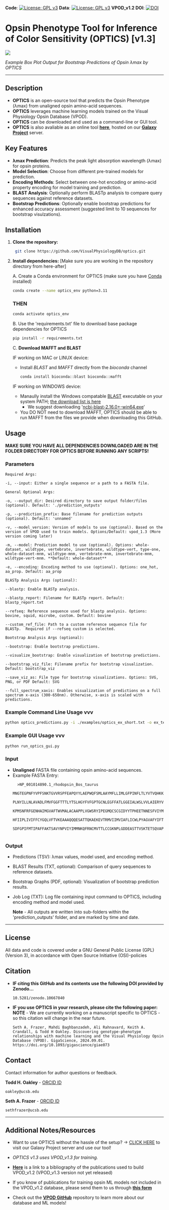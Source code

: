 **Code**: [![License: GPL v3](https://img.shields.io/badge/License-GPLv3-blue.svg)](https://www.gnu.org/licenses/gpl-3.0) **Data**: [![License: GPL v3](https://img.shields.io/badge/License-GPLv3-blue.svg)](https://www.gnu.org/licenses/gpl-3.0)  **VPOD_v1.2 DOI**: [![DOI](https://zenodo.org/badge/DOI/10.5281/zenodo.12213246.svg)](https://doi.org/10.5281/zenodo.12213246)


# Opsin Phenotype Tool for Inference of Color Sensitivity (OPTICS) [v1.3]

![](https://github.com/VisualPhysiologyDB/optics/blob/main/examples/optics_on_full_ex_test_of_optics_2025-07-28_14-18-29/ex_bs_viz_part4.svg?raw=true)

  _Example Box Plot Output for Bootstrap Predictions of Opsin λmax by OPTICS_

---
## Description

- **OPTICS** is an open-source tool that predicts the Opsin Phenotype (λmax) from unaligned opsin amino-acid sequences. 
- **OPTICS** leverages machine learning models trained on the Visual Physiology Opsin Database (VPOD).
- **OPTICS** can be downloaded and used as a command-line or GUI tool.
- **OPTICS** is also avaliable as an online tool [**here**](http://galaxy-dev.cnsi.ucsb.edu:8080/?tool_id=optics_1&version=latest), hosted on our [**Galaxy Project**](https://usegalaxy.org/) server.

## Key Features

- **λmax Prediction**: Predicts the peak light absorption wavelength (λmax) for opsin proteins.
- **Model Selection**: Choose from different pre-trained models for prediction.
- **Encoding Methods**: Select between one-hot encoding or amino-acid property encoding for model training and prediction.
- **BLAST Analysis**: Optionally perform BLASTp analysis to compare query sequences against reference datasets.
- **Bootstrap Predictions**: Optionally enable bootstrap predictions for enhanced accuracy assessment (suggested limit to 10 sequences for bootstrap visulzations).

## Installation

1. **Clone the repository:**
   ```bash
    git clone https://github.com/VisualPhysiologyDB/optics.git

2. **Install dependencies:** [Make sure you are working in the repository directory from here-after]

   A. Create a Conda environment for OPTICS (make sure you have [Conda](https://www.anaconda.com/) installed)
   ```bash
   conda create --name optics_env python=3.11 
   ```
   ### THEN
   ```bash
   conda activate optics_env
   ```
   B. Use the 'requirements.txt' file to download base package dependencies for OPTICS
   ```bash
   pip install -r requirements.txt
   ```
     

   C. **Download MAFFT and BLAST**
   
     IF working on MAC or LINUX device:

     - Install _BLAST_ and _MAFFT_ directly from the _bioconda_ channel
       ```bash
       conda install bioconda::blast bioconda::mafft
       ```
     
     IF working on WINDOWS device:
      - Manaully install the Windows compatable [BLAST](https://blast.ncbi.nlm.nih.gov/doc/blast-help/downloadblastdata.html#downloadblastdata) executable on your system PATH; [the download list is here](https://ftp.ncbi.nlm.nih.gov/blast/executables/blast+/LATEST/)
        - We suggest downloading '[ncbi-blast-2.16.0+-win64.exe](https://ftp.ncbi.nlm.nih.gov/blast/executables/blast+/LATEST/ncbi-blast-2.16.0+-win64.exe)' 
      - You DO NOT need to download MAFFT, OPTICS should be able to run MAFFT from the files we provide when downloading this GitHub.

  
## Usage

  **MAKE SURE YOU HAVE ALL DEPENDENCIES DOWNLOADED ARE IN THE FOLDER DIRECTORY FOR OPTICS BEFORE RUNNING ANY SCRIPTS!**
  
  ### **Parameters**
     
  ```
Required Args:

  -i, --input: Either a single sequence or a path to a FASTA file.

General Optional Args:

  -o, --output_dir: Desired directory to save output folder/files (optional). Default: './prediction_outputs'

  -p, --prediction_prefix: Base filename for prediction outputs (optional). Default: 'unnamed'

  -v, --model_version: Version of models to use (optional). Based on the version of VPOD used to train models. Options/Default: vpod_1.3 (More version coming later)

  -m, --model: Prediction model to use (optional). Options: whole-dataset, wildtype, vertebrate, invertebrate, wildtype-vert, type-one, whole-dataset-mnm, wildtype-mnm, vertebrate-mnm, invertebrate-mnm, wildtype-vert-mnm. **Default: whole-dataset** 

  -e, --encoding: Encoding method to use (optional). Options: one_hot, aa_prop. Default: aa_prop

BLASTp Analysis Args (optional):

  --blastp: Enable BLASTp analysis.

  --blastp_report: Filename for BLASTp report. Default: blastp_report.txt

  --refseq: Reference sequence used for blastp analysis. Options: bovine, squid, microbe, custom. Default: bovine

  --custom_ref_file: Path to a custom reference sequence file for BLASTp.  Required if --refseq custom is selected.

Bootstrap Analysis Args (optional):

  --bootstrap: Enable bootstrap predictions.

  --visualize_bootstrap: Enable visualization of bootstrap predictions.

  --bootstrap_viz_file: Filename prefix for bootstrap visualization. Default: bootstrap_viz

  --save_viz_as: File type for bootstrap visualizations. Options: SVG, PNG, or PDF Default: SVG
  
  --full_spectrum_xaxis: Enables visualization of predictions on a full spectrum x-axis (300-650nm). Otherwise, x-axis is scaled with predictions.

  ```     
  ### Example Command Line Usage vvv
  
  ```bash
  python optics_predictions.py -i ./examples/optics_ex_short.txt -o ex_test_of_optics -p ex_predictions -m wildtype -e aa_prop --blastp -blastp_report blastp_report.txt --refseq squid --bootstrap --visualize_bootstrap --bootstrap_viz_file bootstrap_viz --save_viz_as SVG
  ```

  ### Example GUI Usage vvv
  
  ```bash
  python run_optics_gui.py
  ```

### Input

- **Unaligned** FASTA file containing opsin amino-acid sequences.
- Example FASTA Entry:
  ```
    >NP_001014890.1_rhodopsin_Bos_taurus
    MNGTEGPNFYVPFSNKTGVVRSPFEAPQYYLAEPWQFSMLAAYMFLLIMLGFPINFLTLYVTVQHKKLRT 
    PLNYILLNLAVADLFMVFGGFTTTLYTSLHGYFVFGPTGCNLEGFFATLGGEIALWSLVVLAIERYVVVC 
    KPMSNFRFGENHAIMGVAFTWVMALACAAPPLVGWSRYIPEGMQCSCGIDYYTPHEETNNESFVIYMFVV 
    HFIIPLIVIFFCYGQLVFTVKEAAAQQQESATTQKAEKEVTRMVIIMVIAFLICWLPYAGVAFYIFTHQG 
    SDFGPIFMTIPAFFAKTSAVYNPVIYIMMNKQFRNCMVTTLCCGKNPLGDDEASTTVSKTETSQVAPA   
  ``` 
### Output

- Predictions (TSV): λmax values, model used, and encoding method.
- BLAST Results (TXT, optional): Comparison of query sequences to reference datasets.
- Bootstrap Graphs (PDF, optional): Visualization of bootstrap prediction results.
- Job Log (TXT): Log file containing input command to OPTICS, including encoding method and model used.

  **Note** - All outputs are written into sub-folders within the 'prediction_outputs' folder, and are marked by time and date.


---
## License
All data and code is covered under a GNU General Public License (GPL)(Version 3), in accordance with Open Source Initiative (OSI)-policies

## Citation

- **IF citing this GitHub and its contents use the following DOI provided by Zenodo...**

      10.5281/zenodo.10667840
    
- **IF you use OPTICS in your research, please cite the following paper:**
  **NOTE** - We are currently working on a manuscript specific to OPTICS - so this citation will change in the near future. 

      Seth A. Frazer, Mahdi Baghbanzadeh, Ali Rahnavard, Keith A. Crandall, & Todd H Oakley. Discovering genotype-phenotype relationships with machine learning and the Visual Physiology Opsin Database (VPOD). GigaScience, 2024.09.01. https://doi.org/10.1093/gigascience/giae073

## Contact
Contact information for author questions or feedback.

  **Todd H. Oakley** - [ORCID ID](https://orcid.org/0000-0002-4478-915X)
    
    oakley@ucsb.edu
    
**Seth A. Frazer** - [ORCID ID](https://orcid.org/0000-0002-3800-212X)

    sethfrazer@ucsb.edu
    
---
## Additional Notes/Resources

- Want to use OPTICS without the hassle of the setup? -> [CLICK HERE](http://galaxy-dev.cnsi.ucsb.edu:8080/?tool_id=optics_1&version=latest) to visit our Galaxy Project server and use our tool!

- *OPTICS v1.3 uses VPOD_v1.3 for training.*

- **[Here](https://tinyurl.com/u7hn9adm)** is a link to a bibliography of the publications used to build VPOD_v1.2 (VPOD_v1.3 version not yet released)
  
- If you know of publications for training opsin ML models not included in the VPOD_v1.2 database, please send them to us through **[this form](https://tinyurl.com/29afaxyr)**
  
- Check out the **[VPOD GitHub](https://github.com/VisualPhysiologyDB/visual-physiology-opsin-db)** repository to learn more about our database and ML models!
